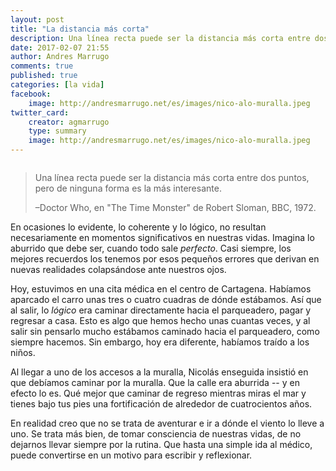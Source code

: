 ```yaml
---
layout: post
title: "La distancia más corta"
description: Una línea recta puede ser la distancia más corta entre dos puntos, pero de ninguna forma es la más interesante. .
date: 2017-02-07 21:55
author: Andres Marrugo
comments: true
published: true
categories: [la vida]
facebook:
    image: http://andresmarrugo.net/es/images/nico-alo-muralla.jpeg
twitter_card:
    creator: agmarrugo
    type: summary
    image: http://andresmarrugo.net/es/images/nico-alo-muralla.jpeg
---
```


<div class="aic" style="width:460px"><img src="http://andresmarrugo.net/es/images/nico-alo-muralla.jpeg" alt="" width="" height="" border="0" /><br>
</div>


> Una línea recta puede ser la distancia más corta entre dos puntos, pero de ninguna forma es la más interesante.  
>
> –Doctor Who, en "The Time Monster" de Robert Sloman, BBC, 1972.

En ocasiones lo evidente, lo coherente y lo lógico, no resultan necesariamente en momentos significativos en nuestras vidas. Imagina lo aburrido que debe ser, cuando todo sale *perfecto*. Casi siempre, los mejores recuerdos los tenemos por esos pequeños errores que derivan en nuevas realidades colapsándose ante nuestros ojos. 

Hoy, estuvimos en una cita médica en el centro de Cartagena. Habíamos aparcado el carro unas tres o cuatro cuadras de dónde estábamos. Así que al salir, lo *lógico* era caminar directamente hacia el parqueadero, pagar y regresar a casa. Esto es algo que hemos hecho unas cuantas veces, y al salir sin pensarlo mucho estábamos caminado hacia el parqueadero, como siempre hacemos. Sin embargo, hoy era diferente, habíamos traído a los niños. 

Al llegar a uno de los accesos a la muralla, Nicolás enseguida insistió en que debíamos caminar por la muralla. Que la calle era aburrida -- y en efecto lo es. Qué mejor que caminar de regreso mientras miras el mar y tienes bajo tus pies una fortificación de alrededor de cuatrocientos años.

En realidad creo que no se trata de aventurar e ir a dónde el viento lo lleve a uno. Se trata más bien, de tomar consciencia de nuestras vidas, de no dejarnos llevar siempre por la rutina. Que hasta una simple ida al médico, puede convertirse en un motivo para escribir y reflexionar.